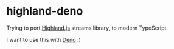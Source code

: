 # highland-deno

Trying to port [Highland.js](https://caolan.github.io/highland) streams library, to modern TypeScript.

I want to use this with [Deno](https://deno.land/) :)
